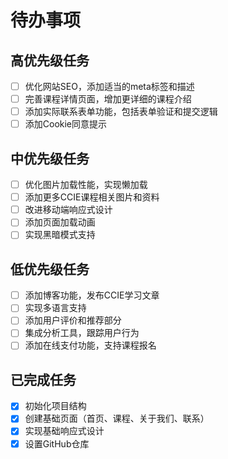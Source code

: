 # 待办事项

## 高优先级任务
- [ ] 优化网站SEO，添加适当的meta标签和描述
- [ ] 完善课程详情页面，增加更详细的课程介绍
- [ ] 添加实际联系表单功能，包括表单验证和提交逻辑
- [ ] 添加Cookie同意提示

## 中优先级任务
- [ ] 优化图片加载性能，实现懒加载
- [ ] 添加更多CCIE课程相关图片和资料
- [ ] 改进移动端响应式设计
- [ ] 添加页面加载动画
- [ ] 实现黑暗模式支持

## 低优先级任务
- [ ] 添加博客功能，发布CCIE学习文章
- [ ] 实现多语言支持
- [ ] 添加用户评价和推荐部分
- [ ] 集成分析工具，跟踪用户行为
- [ ] 添加在线支付功能，支持课程报名

## 已完成任务
- [x] 初始化项目结构
- [x] 创建基础页面（首页、课程、关于我们、联系）
- [x] 实现基础响应式设计
- [x] 设置GitHub仓库 